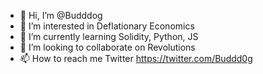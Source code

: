 - 👋 Hi, I’m @Budddog
- 👀 I’m interested in Deflationary Economics
- 🌱 I’m currently learning Solidity, Python, JS
- 💞️ I’m looking to collaborate on Revolutions
- 📫 How to reach me Twitter https://twitter.com/Buddd0g 

<!---
Budddog/Budddog is a ✨ special ✨ repository because its `README.md` (this file) appears on your GitHub profile.
You can click the Preview link to take a look at your changes.
--->
